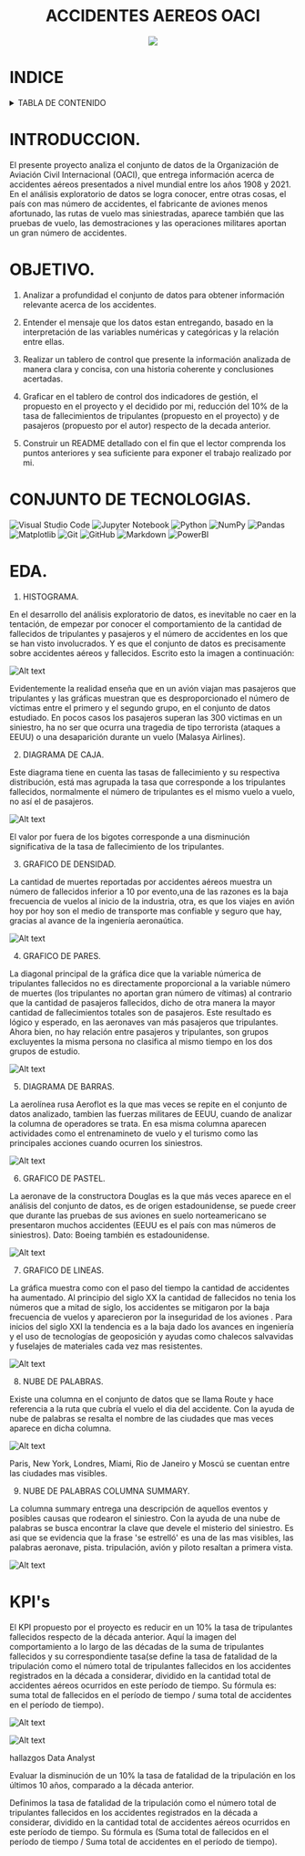 <h1 align="center"> ACCIDENTES AEREOS OACI  </h1>


<p align="center">
<img src=https://th.bing.com/th/id/R.5554814c2a1e3fcae2fd53f3ad1c81c2?rik=g29HUUEaqtLZ0g&riu=http%3a%2f%2f3.bp.blogspot.com%2f-7bc3GooJBHg%2fTVRooDxkVOI%2fAAAAAAAAABI%2fohZzSQy5MBk%2fw1200-h630-p-k-no-nu%2fflight815-des.jpg&ehk=gr%2brjd9uxyZS48qM4lNQLViZpmaA8s%2fyWjvJVggfpAI%3d&risl=&pid=ImgRaw&r=0
</p>


# INDICE 
<!-- TABLA DE CONTENIDO -->
<details>
  <summary>TABLA DE CONTENIDO</summary>
  <ol>  
    <li><a href="#INTRODUCCION">INTRODUCCION</a></li>
    <li><a href="#OBJETIVO">OBJETIVO</a></li>
    <li><a href="#CONJUNTO-DE-TECNOLOGIAS">CONJUNTO DE TECNOLOGIAS</a></li>
    <li><a href="#EDA">EDA</a></li>
    <li><a href="#KPI's">KPI's</a></li>    
    <li><a href="#CONCLUSIONES">CONCLUSIONES</a></li>
  </ol>
</details>



# INTRODUCCION.

El presente proyecto analiza el conjunto de datos de la Organización de Aviación Civil Internacional (OACI),
que entrega información acerca de accidentes aéreos presentados a nivel mundial entre los años 1908 y 2021. En el análisis exploratorio de datos se logra conocer, entre otras cosas, el país con mas número de accidentes, el fabricante de aviones menos afortunado, las rutas de vuelo mas siniestradas, aparece también que las pruebas de vuelo, las demostraciones y las operaciones militares aportan un gran número de accidentes.

# OBJETIVO.

1. Analizar a profundidad el conjunto de datos para obtener información relevante acerca de los accidentes.

2. Entender el mensaje que los datos estan entregando, basado en la interpretación de las variables numéricas y categóricas y la relación entre ellas.

3. Realizar un tablero de control que presente la información analizada de manera clara y concisa, con una historia coherente y conclusiones acertadas.

4. Graficar en el tablero de control dos indicadores de gestión, el propuesto en el proyecto y el decidido por mi, reducción del 10% de la tasa de fallecimientos de tripulantes (propuesto en el proyecto) y de pasajeros (propuesto por el autor) respecto de la decada anterior.

5. Construir un README detallado con el fin que el lector comprenda los puntos anteriores y sea suficiente para exponer el trabajo realizado por mi.

# CONJUNTO DE TECNOLOGIAS.

![Visual Studio Code](https://img.shields.io/badge/Visual%20Studio%20Code-0078d7.svg?style=for-the-badge&logo=visual-studio-code&logoColor=white)
![Jupyter Notebook](https://img.shields.io/badge/jupyter-%23FA0F00.svg?style=for-the-badge&logo=jupyter&logoColor=white)
![Python](https://img.shields.io/badge/python-3670A0?style=for-the-badge&logo=python&logoColor=ffdd54)
![NumPy](https://img.shields.io/badge/numpy-%23013243.svg?style=for-the-badge&logo=numpy&logoColor=white)
![Pandas](https://img.shields.io/badge/pandas-%23150458.svg?style=for-the-badge&logo=pandas&logoColor=white)
![Matplotlib](https://img.shields.io/badge/Matplotlib-%23ffffff.svg?style=for-the-badge&logo=Matplotlib&logoColor=black)
![Git](https://img.shields.io/badge/git-%23F05033.svg?style=for-the-badge&logo=git&logoColor=white)
![GitHub](https://img.shields.io/badge/github-%23121011.svg?style=for-the-badge&logo=github&logoColor=white)
![Markdown](https://img.shields.io/badge/markdown-%23000000.svg?style=for-the-badge&logo=markdown&logoColor=white)
![PowerBI](https://img.shields.io/badge/PowerBI-F2C811?style=for-the-badge&logo=Power%20BI&logoColor=white)

# EDA.

1. HISTOGRAMA.

En el desarrollo del análisis exploratorio de datos, es inevitable no caer en la tentación, de empezar por conocer el comportamiento de la cantidad de fallecidos de tripulantes y pasajeros y el número de accidentes en los que se han visto involucrados. Y es que el conjunto de datos es precisamente sobre accidentes aéreos y fallecidos. Escrito esto la imagen a continuación:

![Alt text](output.png)

Evidentemente la realidad enseña que en un avión viajan mas pasajeros que tripulantes y las gráficas muestran que es desproporcionado el número de víctimas entre el primero y el segundo grupo, en el conjunto de datos estudiado. En pocos casos los pasajeros superan las 300 victimas en un siniestro, ha no ser que ocurra una tragedia de tipo terrorista (ataques a EEUU) o una desaparición durante un vuelo (Malasya Airlines).

2. DIAGRAMA DE CAJA.

Este diagrama tiene en cuenta las tasas de fallecimiento y su respectiva distribución, está mas agrupada la tasa que corresponde a los tripulantes fallecidos, normalmente el número de tripulantes es el mismo vuelo a vuelo, no así el de pasajeros.

![Alt text](diagramacaja.png)

El valor por fuera de los bigotes corresponde a una disminución significativa de la tasa de fallecimiento de los tripulantes.

3. GRAFICO DE DENSIDAD.

La cantidad de muertes reportadas por accidentes aéreos muestra un número de fallecidos inferior a 10 por evento,una de las razones es la baja frecuencia de vuelos al inicio de la industria, otra, es que los viajes en avión hoy por hoy son el medio de transporte mas confiable y seguro que hay, gracias al avance de la ingeniería aeronaútica.

![Alt text](DENSIDAD.png)

4. GRAFICO DE PARES.


La diagonal principal de la gráfica dice que la variable númerica de tripulantes fallecidos no es directamente proporcional a la variable número de muertes (los tripulantes no aportan gran número de vítimas) al contrario que la cantidad de pasajeros fallecidos, dicho de otra manera la mayor cantidad de fallecimientos totales son de pasajeros. Este resultado es lógico y esperado, en las aeronaves van más pasajeros que tripulantes.
Ahora bien, no hay relación entre pasajeros y tripulantes, son grupos excluyentes la misma persona no clasifica al mismo tiempo en los dos grupos de estudio.

![Alt text](PARES.png)

5. DIAGRAMA DE BARRAS.

La aerolínea rusa Aeroflot es la que mas veces se repite en el conjunto de datos analizado, tambien las fuerzas militares de EEUU, cuando de analizar la columna de operadores se trata. En esa misma columna aparecen actividades como el entrenamineto de vuelo y el turismo como las principales acciones cuando ocurren los siniestros.

![Alt text](BARRAS.png)

6.  GRAFICO DE PASTEL.


La aeronave de la constructora Douglas es la que más veces aparece en el análisis del conjunto de datos, es de origen estadounidense, se puede creer que durante las pruebas de sus aviones en suelo norteamericano se presentaron muchos accidentes (EEUU es el país con mas números de siniestros). Dato: Boeing también es estadounidense.

![Alt text](PASTEL.png)

7. GRAFICO DE LINEAS.


La gráfica muestra como con el paso del tiempo la cantidad de accidentes ha aumentado. Al principio del siglo XX la cantidad de fallecidos no tenia los números que a mitad de siglo, los accidentes se mitigaron por la baja frecuencia de vuelos y aparecieron por la inseguridad de los aviones . Para inicios del siglo XXI la tendencia es a la baja dado los avances en ingeniería y el uso de tecnologías de geoposición y ayudas como chalecos salvavidas y fuselajes de materiales cada vez mas resistentes.

![Alt text](LINEAS.png)

8. NUBE DE PALABRAS.

Existe una columna en el conjunto de datos que se llama Route y hace referencia a la ruta que cubría el vuelo el dia del accidente. Con la ayuda de nube de palabras se resalta el nombre de las ciudades que mas veces aparece en dicha columna.

![Alt text](palabras.png)

Paris, New York, Londres, Miami, Rio de Janeiro y Moscú se cuentan entre las ciudades mas visibles.

9. NUBE DE PALABRAS COLUMNA SUMMARY.

La columna summary entrega una descripción de aquellos eventos y posibles causas que rodearon el siniestro. Con la ayuda de una nube de palabras se busca encontrar la clave que devele el misterio del siniestro. Es asi que se evidencia que la frase 'se estrelló' es una de las mas visibles, las palabras aeronave, pista. tripulación, avión y piloto resaltan a primera vista.

![Alt text](summary.png)

# KPI's

El KPI propuesto por el proyecto es reducir en un 10% la tasa de tripulantes fallecidos respecto de la década anterior. Aquí la imagen del comportamiento a lo largo de las décadas de la suma de tripulantes fallecidos y su correspondiente tasa(se define la tasa de fatalidad de la tripulación como el número total de tripulantes fallecidos en los accidentes registrados en la década a considerar, dividido en la cantidad total de accidentes aéreos ocurridos en este período de tiempo. Su fórmula es: suma total de fallecidos en el período de tiempo / suma total de accidentes en el período de tiempo).


![Alt text](tripulantes.png)





![Alt text](pasajeros.png)









hallazgos
Data Analyst


Evaluar la disminución de un 10% la tasa de fatalidad de la tripulación en los últimos 10 años, comparado a la década anterior.

Definimos la tasa de fatalidad de la tripulación como el número total de tripulantes fallecidos en los accidentes registrados en la década a considerar, dividido en la cantidad total de accidentes aéreos ocurridos en este período de tiempo. Su fórmula es (Suma total de fallecidos en el período de tiempo / Suma total de accidentes en el período de tiempo).